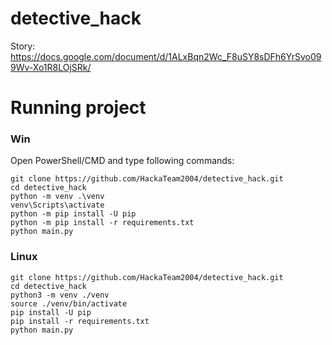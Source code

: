 # detective_hack

Story: https://docs.google.com/document/d/1ALxBqn2Wc_F8uSY8sDFh6YrSvo099Wv-Xo1R8LOjSRk/

# Running project
### Win

Open PowerShell/CMD and type following commands:

    git clone https://github.com/HackaTeam2004/detective_hack.git
    cd detective_hack
    python -m venv .\venv
    venv\Scripts\activate
    python -m pip install -U pip
    python -m pip install -r requirements.txt
    python main.py

### Linux
    git clone https://github.com/HackaTeam2004/detective_hack.git
    cd detective_hack
    python3 -m venv ./venv
    source ./venv/bin/activate
    pip install -U pip
    pip install -r requirements.txt
    python main.py